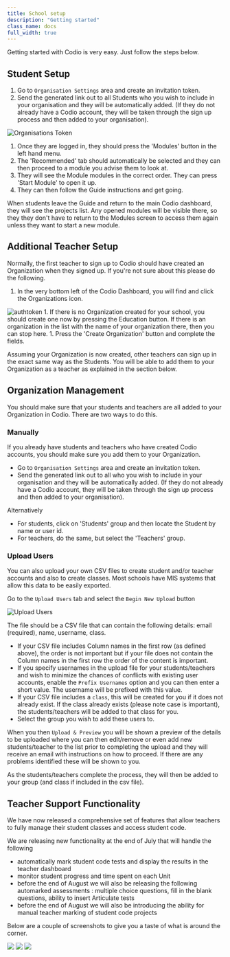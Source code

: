 ```yaml
---
title: School setup
description: "Getting started"
class_name: docs
full_width: true
---
```


Getting started with Codio is very easy. Just follow the steps below.

## Student Setup

1. Go to `Organisation Settings` area and create an invitation token.
1. Send the generated link out to all Students who you wish to include in your organisation and they will be automatically added. (If they do not already have a Codio account, they will be taken through the sign up process and then added to your organisation).

![Organisations Token](/img/docs/organisations_token.png)

1. Once they are logged in, they should press the 'Modules' button in the left hand menu.
1. The 'Recommended' tab should automatically be selected and they can then proceed to a module you advise them to look at.
1. They will see the Module modules in the correct order. They can press 'Start Module' to open it up.
1. They can then follow the Guide instructions and get going.

When students leave the Guide and return to the main Codio dashboard, they will see the projects list. Any opened modules will be visible there, so they they don't have to return to the Modules screen to access them again unless they want to start a new module.


## Additional Teacher Setup
Normally, the first teacher to sign up to Codio should have created an Organization when they signed up. If you're not sure about this please do the following.

1. In the very bottom left of the Codio Dashboard, you will find and click the Organizations icon.
<img alt="authtoken" src="/img/docs/org-button.png" class="simple"/>
1. If there is no Organization created for your school, you should create one now by pressing the Education button. If there is an organization in the list with the name of your organization there, then you can stop here.
1. Press the 'Create  Organization' button and complete the fields.

Assuming your Organization is now created, other teachers can sign up in the exact same way as the Students. You will be able to add them to your Organization as a teacher as explained in the section below.

## Organization Management
You should make sure that your students and teachers are all added to your Organization in Codio. There are two ways to do this.

### Manually
If you already have students and teachers who have created Codio accounts, you should make sure you add them to your Organization.

- Go to `Organisation Settings` area and create an invitation token.
- Send the generated link out to all who you wish to include in your organisation and they will be automatically added. (If they do not already have a Codio account, they will be taken through the sign up process and then added to your organisation).

Alternatively

- For students, click on 'Students' group and then locate the Student by name or user id.
- For teachers, do the same, but select the 'Teachers' group.

### Upload Users
You can also upload your own CSV files to create student and/or teacher accounts and also to create classes. Most schools have MIS systems that allow this data to be easily exported.

Go to the `Upload Users` tab and select the `Begin New Upload` button

![Upload Users](/img/docs/organisation_upload.png)

The file should be a CSV file that can contain the following details: email (required), name, username, class.

- If your CSV file includes Column names in the first row (as defined above), the order is not important but if your file does not contain the Column names in the first row the order of the content is important.
- If you specify usernames in the upload file for your students/teachers and wish to minimize the chances of conflicts with existing user accounts, enable the `Prefix Usernames` option and you can then enter a short value. The username will be prefixed with this value.
- If your CSV file includes a `class`, this will be created for you if it does not already exist. If the class already exists (please note case is important), the students/teachers will be added to that class for you.
- Select the group you wish to add these users to.

When you then `Upload & Preview` you will be shown a preview of the details to be uploaded where you can then edit/remove or even add new students/teacher to the list prior to completing the upload and they will receive an email with instructions on how to proceed. If there are any problems identified these will be shown to you.

As the students/teachers complete the process, they will then be added to your group (and class if included in the csv file).


## Teacher Support Functionality
We have now released a comprehensive set of features that allow teachers to fully manage their student classes and access student code.

We are releasing new functionality at the end of July that will handle the following

- automatically mark student code tests and display the results in the teacher dashboard
- monitor student progress and time spent on each Unit
- before the end of August we will also be releasing the following automarked assessments : multiple choice questions, fill in the blank questions, ability to insert Articulate tests
- before the end of August we will also be introducing the ability for manual teacher marking of student code projects

Below are a couple of screenshots to give you a taste of what is around the corner.

![](/img/docs/education/class-dash-1.jpg)
![](/img/docs/education/class-dash.jpg)
![](/img/docs/education/class-marks.jpg)
